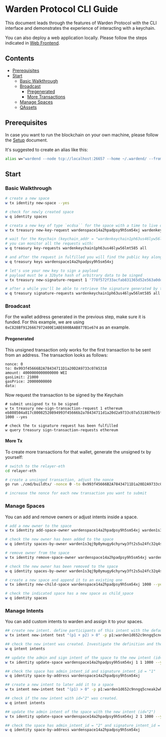 # Warden Protocol CLI Guide

This document leads through the features of Warden Protocol 
with the CLI interface and demonstrates the experience 
of interacting with a keychain.

You can also deploy a web application locally. Please follow the steps indicated in [Web Frontend](./SETUP.md#web-frontend).

## Contents

* [Prerequisites](#prerequisites)
* [Start](#start)
    * [Basic Walkthrough](#basic-walkthrough)
    * [Broadcast](#broadcast)
        * [Pregenerated](#pregenerated)
        * [More Transactions](#more-tx)
    * [Manage Spaces](#manage-spaces)
    * [QAssets](#qassets)

## Prerequisites

In case you want to run the blockchain on your own machine, please follow the [Setup](./SETUP.md) document. 

It's suggested to create an alias like this:

```bash
alias w="wardend --node tcp://localhost:26657 --home ~/.wardend/ --from shulgin --gas-prices 1000000000nward"
```

## Start

### Basic Walkthrough

```bash
# create a new space
w tx identity new-space --yes

# check for newly created space
w q identity spaces

# creata a new key of type `ecdsa`` for the space with a time to live of 1000 blocks
w tx treasury new-key-request wardenspace14a2hpadpsy9h5sm54xj wardenkeychain1ph63us46lyw56lmt585 ecdsa 1000 --yes 

# wait for the Keychain (keychain_addr = "wardenkeychain1ph63us46lyw56lmt585") to pick up the request and generate a new key
# you can monitor all the requests with:
w q treasury key-requests wardenkeychain1ph63us46lyw56lmt585 all

# and after the request in fulfilled you will find the public key along with addresses for supported wallet types in warden:
w q treasury keys wardenspace14a2hpadpsy9h5sm54xj

# let's use your new key to sign a payload
# payload must be a 32byte hash of arbitrary data to be singed
w tx treasury new-signature-request 1 '778f572f33acfab831365d52e563a0ddd2829ddd7060bec69719b7e41f6ef91c' 1000 --yes

# after a while you'll be able to retrieve the signature generated by the keychain
w q treasury signature-requests wardenkeychain1ph63us46lyw56lmt585 all
```

### Broadcast

For the wallet address generated in the previous step, make sure it is funded. For this example, we are using `0xC828Bf9126667972400E1ABE600BAAB877B1e674` as an example. 

#### Pregenerated

This unsigned transaction only works for the first transaction to be sent from an address. The transaction looks as follows: 

```
nonce: 0
to: 0x993f45666B2A78434711D1a20D2A9733c07A5318
amount: 4000000000000000 WEI
gasLimit: 21000
gasPrice: 20000000000
data: 
```

Now request the transaction to be signed by the Keychain

```
# submit unsigned tx to be signed
w tx treasury new-sign-transaction-request 1 ethereum eb808504a817c80082520894993f45666b2a78434711d1a20d2a9733c07a5318870e35fa931a000080808080 1000 --yes

# check the tx signature request has been fulfilled
w query treasury sign-transaction-requests ethereum
```

#### More Tx

To create more transactions for that wallet, generate the unsigned tx by yourself:

```bash
# switch to the relayer-eth
cd relayer-eth

# create a unsinged transaction, adjust the nonce
go run ./cmd/buildtx/ -nonce 0 -to 0x993f45666B2A78434711D1a20D2A9733c07A5318 -amount 4000000000000000

# increase the nonce for each new transaction you want to submit
```

### Manage Spaces

You can add and remove owners or adjust intents inside a space. 

```bash
# add a new owner to the space
w tx identity add-space-owner wardenspace14a2hpadpsy9h5sm54xj warden1s3qj9p0ymugy6chyrwy3ft2s5u24fc32q4sg3j 1000 --yes

# check the new owner has been added to the space
w q identity spaces-by-owner warden1s3qj9p0ymugy6chyrwy3ft2s5u24fc32q4sg3j

# remove owner from the space
w tx identity remove-space-owner wardenspace14a2hpadpsy9h5sm54xj warden1s3qj9p0ymugy6chyrwy3ft2s5u24fc32q4sg3j --yes

# check the new owner has been removed to the space
w q identity spaces-by-owner warden1s3qj9p0ymugy6chyrwy3ft2s5u24fc32q4sg3j

# create a new space and append it to an existing one
w tx identity new-child-space wardenspace14a2hpadpsy9h5sm54xj 1000 --yes

# check the indicated space has a new space as child_space
w q identity spaces
```

### Manage Intents

You can add custom intents to warden and assign it to your spaces. 

```bash
## create new intent. define participants of this intent with the default and a second user
w tx intent new-intent test "(p1 + p2) > 0" -p p1:warden1d652c9nngq5cneak2whyaqa4g9ehr8pstxj0r5,p2:warden1s3qj9p0ymugy6chyrwy3ft2s5u24fc32q4sg3j --yes

## check the new intent was created. Investigate the definition and the participants which should be the same as in the previous step
w q intent intents

## update the admin and sign intent of the space to the new intent (id=1)
w tx identity update-space wardenspace14a2hpadpsy9h5sm54xj 1 1 1000 --yes

## check the space has admin_intent_id and signature_intent_id = "1"
w q identity space-by-address wardenspace14a2hpadpsy9h5sm54xj

## create a new intent to later add it to a space
w tx intent new-intent test "(p1) > 0" -p p1:warden1d652c9nngq5cneak2whyaqa4g9ehr8pstxj0r5 --yes

## check if the new intent with id="2" was created.
w q intent intents

## update the admin intent of the space with the new intent (id="2")
w tx identity update-space wardenspace14a2hpadpsy9h5sm54xj 2 1 1000 --yes

## check the space has admin_intent_id = "2" and signature_intent_id = "1"
w q identity space-by-address wardenspace14a2hpadpsy9h5sm54xj
```
